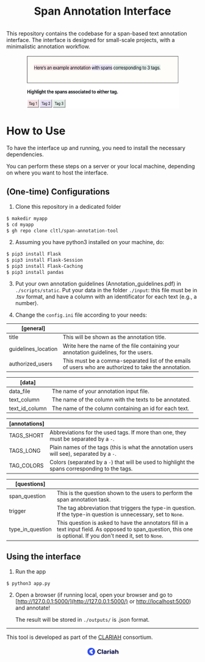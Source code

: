 <div style="display: flex; justify-content: center; align-items: center; text-align: center;">
  <h1 style="flex: 1;">Span Annotation Interface<br>
  </h1>
</div>

<div>
<p align="left">
    This repository contains the codebase for a span-based text annotation interface.
The interface is designed for small-scale projects, with a
minimalistic annotation workflow.
  </p>
</div>

<div align="center">
  <img src="./scripts/static/example.png"alt="Example Image" width="400" height="140"/>


</div>





# How to Use

To have the interface up and running, you need to install the necessary dependencies.

You can perform these steps on a server or your local machine, depending on where you want to host the interface.

## (One-time) Configurations

1. Clone this repository in a dedicated folder

```
$ makedir myapp
$ cd myapp
$ gh repo clone cltl/span-annotation-tool
```

2. Assuming you have python3 installed on your machine, do:
```
$ pip3 install Flask
$ pip3 install Flask-Session
$ pip3 install Flask-Caching
$ pip3 install pandas
```

3. Put your own annotation guidelines (Annotation_guidelines.pdf) in `./scripts/static`. 
Put your data in the folder `./input`: this file must be in .tsv format, and have a column with an identificator for each text (e.g., a number).

4. Change the `config.ini` file according to your needs:

| [general]   |   |
| ---------- | ---------- |
| title | This will be shown as the annotation title. |
|guidelines_location| Write here the name of the file containing your annotation guidelines, for the users. |
|authorized_users| This must be a comma-separated list of the emails of users who are authorized to take the annotation.|

|[data]| |
| ---------- | ---------- |
|data_file | The name of your annotation input file. |
|text_column | The name of the column with the texts to be annotated. |
|text_id_column | The name of the column containing an id for each text.|

|[annotations]||
| ---------- | ---------- |
|TAGS_SHORT | Abbreviations for the used tags. If more than one, they must be separated by a `-`. |
|TAGS_LONG | Plain names of the tags (this is what the annotation users will see), separated by a `-`.|
|TAG_COLORS | Colors (separated by a `-`) that will be used to highlight the spans corresponding to the tags.|

|[questions]||
| ---------- | ---------- |
|span_question | This is the question shown to the users to perform the span annotation task. |
|trigger | The tag abbreviation that triggers the type-in question. If the type-in question is unnecessary, set to `None`.|
|type_in_question | This question is asked to have the annotators fill in a text input field. As opposed to span_question, this one is optional. If you don't need it, set to `None`.|



## Using the interface

1. Run the app
```
$ python3 app.py
```

2. Open a browser (if running local, open your browser and go to
[http://127.0.0.1:5000/](http://127.0.0.1:5000/) or [http://localhost:5000](http://localhost:5000))
and annotate!

    The result will be stored in 
`./outputs/` is .json format.

---

This tool is developed as part of the [CLARIAH](https://www.clariah.nl) consortium.

<div align="center">
  <img src="./scripts/static/clariah_logo.png"alt="Example Image" width="90" height="30"/>


</div>
